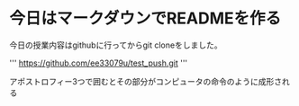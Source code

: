 # 今日はマークダウンでREADMEを作る

今日の授業内容はgithubに行ってからgit cloneをしました。

'''
https://github.com/ee33079u/test_push.git
'''

アポストロフィー3つで囲むとその部分がコンピュータの命令のように成形される